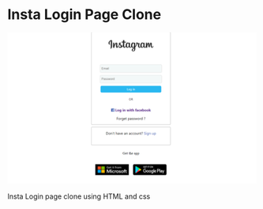 # Insta Login Page Clone

![Alt Text](https://github.com/Surajk7841/Insta-Login-page-clone/blob/main/Images/img.png)

Insta Login page clone using HTML and css
